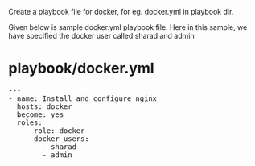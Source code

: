 <title>How to use the Docker role</title>

Create a playbook file for docker, for eg. docker.yml in playbook dir.

Given below is sample docker.yml playbook file. Here in this sample, we have specified the docker user called sharad and admin

# playbook/docker.yml
<pre>
---
- name: Install and configure nginx
  hosts: docker
  become: yes
  roles:
    - role: docker
      docker_users:
        - sharad
        - admin
</pre>